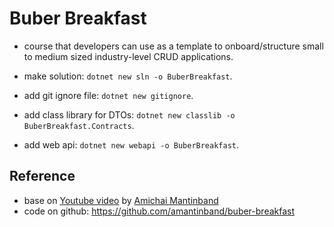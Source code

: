 # Buber Breakfast

- course that developers can use as a template to onboard/structure small to medium sized industry-level CRUD applications.

- make solution: `dotnet new sln -o BuberBreakfast`.
- add git ignore file: `dotnet new gitignore`.
- add class library for DTOs: `dotnet new classlib -o BuberBreakfast.Contracts`.
- add web api: `dotnet new webapi -o BuberBreakfast`.

## Reference

- base on [Youtube video](https://youtu.be/PmDJIooZjBE) by [Amichai Mantinband](https://twitter.com/amantinband)
- code on github: https://github.com/amantinband/buber-breakfast